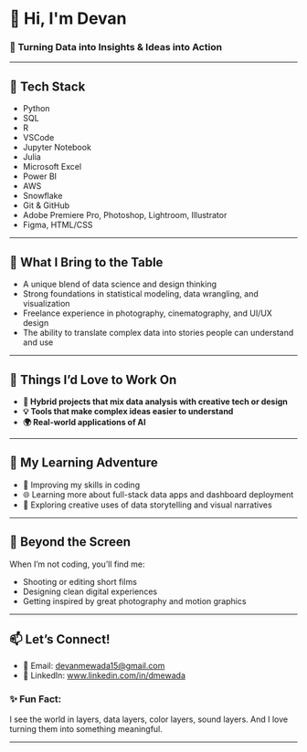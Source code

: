 # 🌟 Hi, I'm Devan 
 
### 🚀 Turning Data into Insights & Ideas into Action  

 
---
 
## 🔧 Tech Stack

- Python
- SQL
- R
- VSCode
- Jupyter Notebook
- Julia
- Microsoft Excel
- Power BI
- AWS
- Snowflake
- Git & GitHub
- Adobe Premiere Pro, Photoshop, Lightroom, Illustrator
- Figma, HTML/CSS
 
---
 
## 🌈 What I Bring to the Table
 
- A unique blend of data science and design thinking  
- Strong foundations in statistical modeling, data wrangling, and visualization  
- Freelance experience in photography, cinematography, and UI/UX design  
- The ability to translate complex data into stories people can understand and use  
 
---
  
## 🧩 Things I’d Love to Work On
 
- **🌟 Hybrid projects that mix data analysis with creative tech or design**  
- **💡 Tools that make complex ideas easier to understand**  
- **🌍 Real-world applications of AI**
 
---
 
## 🌱 My Learning Adventure
 
- 📘 Improving my skills in coding  
- 🌐 Learning more about full-stack data apps and dashboard deployment  
- 🎯 Exploring creative uses of data storytelling and visual narratives
 
---
 
## 🎨 Beyond the Screen
 
When I’m not coding, you’ll find me:  

- Shooting or editing short films  
- Designing clean digital experiences  
- Getting inspired by great photography and motion graphics
 
---
 
## 📫 Let’s Connect!
 
- 💌 Email: devanmewada15@gmail.com  
- 💼 LinkedIn: www.linkedin.com/in/dmewada
 
 
### ✨ Fun Fact:  
 
I see the world in layers, data layers, color layers, sound layers. And I love turning them into something meaningful.

---

